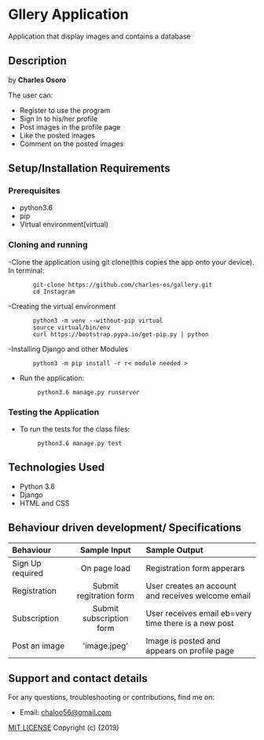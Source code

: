 # Gllery Application
Application that display images and contains a database 

## Description

by **Charles Osoro**

The user can:

- Register to use the program
- Sign In to his/her profile
- Post images in the profile page
- Like the posted images
- Comment on the posted images

## Setup/Installation Requirements

### Prerequisites

- python3.6
- pip
- Virtual environment(virtual)

### Cloning and running

-Clone  the application using git clone(this copies the app onto your device). In terminal:

           git-clone https://github.com/charles-os/gallery.git
           cd Instagram

-Creating the virtual environment

           python3 -m venv --without-pip virtual
           source virtual/bin/env
           curl https://bootstrap.pypa.io/get-pip.py | python

-Installing Django and other Modules

           python3 -m pip install -r r< module needed >

- Run the application:

           python3.6 manage.py runserver

### Testing the Application

- To run the tests for the class files:

           python3.6 manage.py test

## Technologies Used

- Python 3.6
- Django
- HTML and CSS

## Behaviour driven development/ Specifications

| Behaviour               |       Sample Input       | Sample Output                                        |
| :---------------------- | :----------------------: | :--------------------------------------------------- |
| Sign Up required    |       On page load       | Registration form apperars                 |
| Registration            | Submit regitration form  | User creates an account and receives welcome email   |
| Subscription            | Submit subscription form | User receives email eb=very time there is a new post |
| Post an image          | 'image.jpeg' | Image is posted and appears on profile page |

## Support and contact details

For any questions, troubleshooting or contributions, find me on:

- Email: chaloo56@gmail.com

[MIT LICENSE](https://github.com/charles-os/gallery/blob/master/license)
Copyright (c) {2019}
